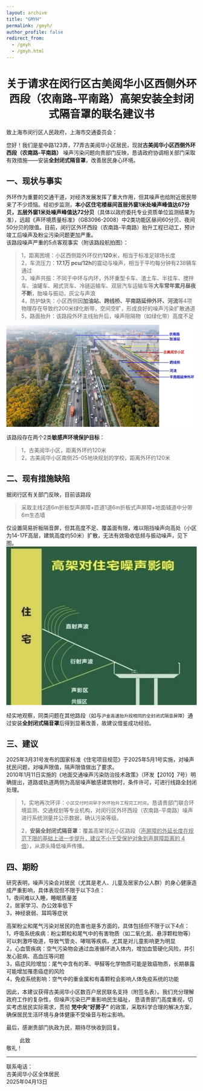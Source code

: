 ```yaml
---
layout: archive
title: "GMYH"
permalink: /gmyh/
author_profile: false
redirect_from:
  - /gmyh
  - /gmyh.html
---
```




<h1 style="text-align: center;"><b>关于请求在闵行区古美阅华小区西侧外环西段（农南路-平南路）高架安装全封闭式隔音罩的联名建议书</b></h1>   
‌致上海市闵行区人民政府，上海市交通委员会：‌    

您好！我们是星中路123弄，77弄古美阅华小区居民，现就**古美阅华小区西侧外环西段（农南路-平南路）** 噪声污染问题向贵部门反映，恳请政府协调相关部门采取有效措施——安装**全封闭式隔音罩**，改善居民身心环境。      

## ‌一、现状‌与事实         
外环作为重要的交通干道，对经济发展发挥了重大作用，但其噪声也给附近居民带来了不少烦恼。经初步监测，**本小区住宅楼昼间首层外窗1米处噪声峰值达67分⻉，五层外窗1米处噪声峰值达72分⻉**（具体以政府委托专业资质单位监测结果为准），远超《声环境质量标准》（GB3096-2008）中2类功能区昼间60分⻉、夜间50分⻉的限值。目前，闵行区外环西段（农南路-平南路）抬升工程已动工，预计竣工后噪声及粉尘污染问题更加严重。  
该路段噪声严重的5点客观事实（附该路段航拍图）：     
> 1，距离困境：小区西侧距外环仅约**120**米，相当于标准足球场长度   
> 2，车流压力：**17.1万 pcu/12h**的震动与噪声，相当于平均每分钟有238辆车通过      
> 3，噪声共振：不同于中环与内环，外环重型卡车、渣土车、半挂车、搅拌车、油罐车、厢式货车、冷链运输车、双层汽车运输车等**大车常年累月昼夜不断**，胎噪与振动，灰尘与声浪       
> 4，防护缺失：小区西侧因**加油站、跨线桥、平南路延伸外环、河流**等4项物理存在导致约200米绿化断带，空间空旷，形成良好的噪声污染扩散通道   
> 5，路面抬升：该路段外环主线抬升后，噪声阻隔物（如绿化带）高度不足     

![1](1.jpg)

该路段存在两个2类**敏感声环境保护目标**：   
> 1，古美阅华小区，距离外环约120米    
> 2，古美阅华小区南侧25-05地块规划的学校，距离外环约120米     

## ‌二、现有措施缺陷       ‌    
据闵行区有关部门反映，目前该路段   
> 采取主线2道6m折板型声屏障+匝道1道6m折板式声屏障+地面辅道中分带6m生态墙   

仅设置简易折板隔音屏，但其高度不足、覆盖面有限，难以阻挡噪声向高处（小区为14-17F高层，建筑高度约50米）扩散，无法有效吸收低频与振动噪声，见下图。     
![2](2.jpg)      

经实地观察，同类问题在其他路段（如与`沪金高速抬升段相同的全封闭式隔音屏障`）通过安装**全封闭式隔音罩**后得到显著改善，故建议借鉴成功经验。    

## ‌三、建议‌   
2025年3月31号发布的国家标准《住宅项目规范》于2025年5月1号实施，对噪声扰民问题，对噪声限值，隔声限值做出了要求。    
2010年1月11日实施的《地面交通噪声污染防治技术政策》（环发【2010】7号）明确提出，道路或轨道两侧为高层噪声敏感建筑物时，条件许可，可进行线路全封闭处理。 
> 1，‌实地‌再次环评：`小区交付时间早于外环抬升工程完工时间`，恳请贵部门联合环境监测、交通规划等专业机构，对闵行区外环西段（农南路-平南路）噪声进行系统测量并公示数据，确认污染等级。     
>
> 2，**安装全封闭式隔音罩‌**：覆盖高架邻近小区路段（<u>声屏障的外延长度在规范下限的基础上进一步提升，建议不小于受保护对象到声屏障距离的 4 倍</u>），从源头降低噪声传播。   

<div STYLE="page-break-after: always;"></div>

## ‌四、期盼     
研究表明，噪声污染会对居民（尤其是老人、儿童及居家办公人群）的身心健康造成严重影响，具体表现但不限于以下3点：    
1，夜间难以入睡，睡眠质量差      
2，居家学习、办公效率低下    
3，神经衰弱、耳鸣等症状       

高架粉尘和尾气污染对居民的危害也是多方面的，具体包括但不限于以下4点：       
1，呼吸系统疾病：粉尘颗粒和尾气中的有害物质（如二氧化氮、悬浮颗粒物等）可以刺激呼吸道，导致气管炎、哮喘等疾病，尤其是对儿童影响更为明显         
2，心血管疾病：空气污染物会通过血液循环进入体内，增加血管硬化风险，并引发心脏病、高血压等问题     
3，癌症风险增加：尾气中含有的苯、甲醛等化学物质可能是致癌物质，长期暴露可能增加罹患癌症的风险       
4，免疫系统影响：空气中的重金属和有毒颗粒会影响人体免疫系统的功能     

因此，本建议获得古美阅华小区数百户居民联名支持（附签名表）。我们充分理解政府工作的复杂性，但噪声污染已严重影响民生福祉，
恳请贵部门高度重视，切实考虑居民实际需求，贯彻 **党中央“好房子”** 的政策，采取科学合理的解决方案，确保居民生活环境与身体健康不受噪音与粉尘影响。    

最后，感谢贵部门执政为民，期待尽快收到回复。      

&nbsp;&nbsp;&nbsp;&nbsp;&nbsp;&nbsp;&nbsp;&nbsp;&nbsp;此致    
敬礼！   

------------------------------------------------------------------- 

‌联系电话：       
古美阅华小区全体居民      ‌    
‌2025年04月13日    
